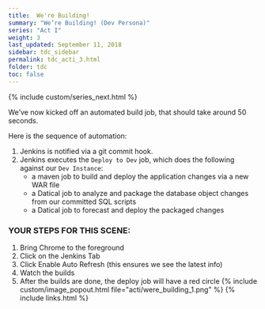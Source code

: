 ```yaml
---
title:  We're Building!
summary: "We’re Building! (Dev Persona)"
series: "Act I"
weight: 3
last_updated: September 11, 2018
sidebar: tdc_sidebar
permalink: tdc_acti_3.html
folder: tdc
toc: false
---
```

<!-- {% include custom/series.html %} -->
{% include custom/series_next.html %}

We’ve now kicked off an automated build job, that should take around 50 seconds.

Here is the sequence of automation:

1. Jenkins is notified via a git commit hook.
2. Jenkins executes the `Deploy to Dev` job, which does the following against our `Dev Instance`:
   * a maven job to build and deploy the application changes via a new WAR file
   * a Datical job to analyze and package the database object changes from our committed SQL scripts
   * a Datical job to forecast and deploy the packaged changes

### YOUR STEPS FOR THIS SCENE:

1. Bring Chrome to the foreground
2. Click on the Jenkins Tab
3. Click Enable Auto Refresh (this ensures we see the latest info)
4. Watch the builds
5. After the builds are done, the deploy job will have a red circle
   {% include custom/image_popout.html file="acti/were_building_1.png" %}
{% include links.html %}
